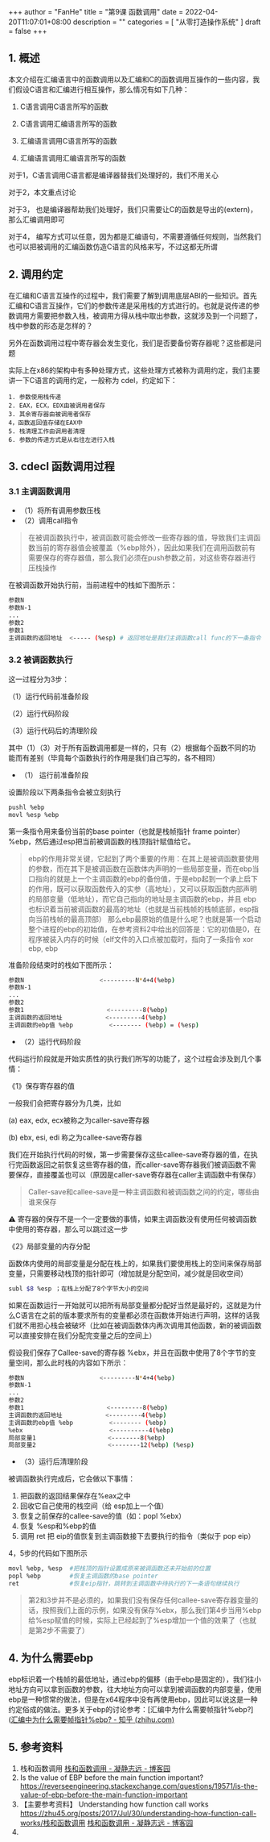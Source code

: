 +++
author = "FanHe"
title = "第9课 函数调用"
date = 2022-04-20T11:07:01+08:00
description = ""
categories = [
 "从零打造操作系统"
]
draft = false
+++

## 

## 1. 概述

本文介绍在汇编语言中的函数调用以及汇编和C的函数调用互操作的一些内容，我们假设C语言和汇编进行相互操作，那么情况有如下几种：

1. C语言调用C语言所写的函数

2. C语言调用汇编语言所写的函数

3. 汇编语言调用C语言所写的函数

4. 汇编语言调用汇编语言所写的函数

对于1，C语言调用C语言都是编译器替我们处理好的，我们不用关心

对于2，本文重点讨论

对于3， 也是编译器帮助我们处理好，我们只需要让C的函数是导出的(extern)，那么汇编调用即可

对于4， 编写方式可以任意，因为都是汇编语句，不需要遵循任何规则，当然我们也可以把被调用的汇编函数仿造C语言的风格来写，不过这都无所谓

## 2. 调用约定

在汇编和C语言互操作的过程中，我们需要了解到调用底层ABI的一些知识。首先汇编和C语言互操作，它们的参数传递是采用栈的方式进行的。也就是说传递的参数调用方需要把参数入栈，被调用方得从栈中取出参数，这就涉及到一个问题了，栈中参数的形态是怎样的？

另外在函数调用过程中寄存器会发生变化，我们是否要备份寄存器呢？这些都是问题

实际上在x86的架构中有多种处理方式，这些处理方式被称为调用约定，我们主要讲一下C语言的调用约定，一般称为 cdel，约定如下：

```
1. 参数使用栈传递
2. EAX，ECX，EDX由被调用者保存
3. 其余寄存器由被调用者保存
4，函数返回值存储在EAX中
5. 栈清理工作由调用者清理
6. 参数的传递方式是从右往左进行入栈
```

## 3.  cdecl 函数调用过程

### 3.1 主调函数调用

- （1）将所有调用参数压栈
- （2）调用call指令

> 在被调函数执行中，被调函数可能会修改一些寄存器的值，导致我们主调函数当前的寄存器值会被覆盖（%ebp除外），因此如果我们在调用函数前有需要保存的寄存器值，那么我们必须在push参数之前，对这些寄存器进行压栈操作

在被调函数开始执行前，当前进程中的栈如下图所示：

```bash
参数N
参数N-1
...
参数2
参数1
主调函数的返回地址  <----- (%esp) # 返回地址是我们主调函数call func的下一条指令
```

### 3.2 被调函数执行

这一过程分为3步：

（1）运行代码前准备阶段

（2）运行代码阶段

（3）运行代码后的清理阶段

其中（1）（3）对于所有函数调用都是一样的，只有（2）根据每个函数不同的功能而有差别（毕竟每个函数执行的作用是我们自己写的，各不相同）

- （1） 运行前准备阶段

设置阶段以下两条指令会被立刻执行

```bash
pushl %ebp       
movl %esp %ebp
```

第一条指令用来备份当前的base pointer（也就是栈帧指针 frame pointer）%ebp，然后通过esp把当前被调函数的栈顶指针赋值给它。

> ebp的作用非常关键，它起到了两个重要的作用：在其上是被调函数要使用的参数，而在其下是被调函数在函数体内声明的一些局部变量，而在ebp当口指向的就是上一个主调函数的ebp的备份值，于是ebp起到一个承上启下的作用，既可以获取函数传入的实参（高地址），又可以获取函数内部声明的局部变量（低地址），而它自己指向的地址是主调函数的ebp，并且 ebp也标识着当前被调函数的最高的地址（也就是当前栈帧的栈帧底部，esp指向当前栈帧的最高顶部） 那么ebp最原始的值是什么呢？也就是第一个启动整个进程的ebp的初始值，在参考资料2中给出的回答是：它的初值是0，在程序被装入内存的时候（elf文件的入口点被加载时，指向了一条指令 xor ebp, ebp

准备阶段结束时的栈如下图所示：

```bash
参数N                     <---------N*4+4(%ebp)
参数N-1
...
参数2
参数1                       <---------8(%ebp)
主调函数的返回地址            <---------4(%ebp)
主调函数的ebp值 %ebp          <-------- (%ebp) = (%esp)
```

- （2）运行代码阶段

代码运行阶段就是开始实质性的执行我们所写的功能了，这个过程会涉及到几个事情：

《1》保存寄存器的值

一般我们会把寄存器分为几类，比如

(a) eax, edx, ecx被称之为caller-save寄存器

(b) ebx, esi, edi 称之为callee-save寄存器

我们在开始执行代码的时候，第一步需要保存这些callee-save寄存器的值，在执行完函数返回之前恢复这些寄存器的值，而caller-save寄存器我们被调函数不需要保存，直接覆盖也可以（原因是caller-save寄存器在caller主调函数中有保存）

> Caller-save和callee-save是一种主调函数和被调函数之间的约定，哪些由谁来保存

<aside>
⚠️ 寄存器的保存不是一个一定要做的事情，如果主调函数没有使用任何被调函数中使用的寄存器，那么可以跳过这一步

</aside>

《2》局部变量的内存分配

函数体内使用的局部变量是分配在栈上的，如果我们要使用栈上的空间来保存局部变量，只需要移动栈顶的指针即可（增加就是分配空间，减少就是回收空间）

```bash
subl $8 %esp ；在栈上分配了8个字节大小的空间
```

如果在函数运行一开始就可以把所有局部变量都分配好当然是最好的，这就是为什么C语言在之前的版本要求所有的变量都必须在函数体开始进行声明，这样的话我们就不用担心栈会被破坏（比如在被调函数体内再次调用其他函数，新的被调函数可以直接安排在我们分配完变量之后的空间上）

假设我们保存了Callee-save的寄存器 %ebx，并且在函数中使用了8个字节的变量空间，那么此时栈的内容如下所示：

```bash
参数N                     <---------N*4+4(%ebp)
参数N-1
...
参数2
参数1                       <---------8(%ebp)
主调函数的返回地址            <---------4(%ebp)
主调函数的ebp值 %ebp          <-------- (%ebp)
%ebx                        <----------4(%ebp)
局部变量1                    <--------8(%ebp)
局部变量2                    <--------12(%ebp) (%esp)
```

- （3）运行后清理阶段

被调函数执行完成后，它会做以下事情：

1. 把函数的返回结果保存在%eax之中
2. 回收它自己使用的栈空间（给 esp加上一个值）
3. 恢复之前保存的callee-save的值（如：popl %ebx）
4. 恢复 %esp和%ebp的值
5. 调用 ret 把 eip的值恢复到主调函数接下去要执行的指令（类似于 pop eip）

4，5步的代码如下图所示

```bash
movl %ebp, %esp  #把栈顶的指针设置成原来被调函数还未开始前的位置
popl %ebp        #恢复主调函数的base pointer
ret              #恢复eip指针，跳转到主调函数中待执行的下一条语句继续执行
```

> 第2和3步并不是必须的，如果我们没有保存任何callee-save寄存器变量的话，按照我们上面的示例，如果没有保存%ebx，那么我们第4步当用%ebp给%esp赋值的时候，实际上已经起到了%esp增加一个值的效果了（也就是第2步不需要了）

## 4. 为什么需要ebp

ebp标识着一个栈帧的最低地址，通过ebp的偏移（由于ebp是固定的），我们往小地址方向可以拿到函数的参数，往大地址方向可以拿到被调函数的内部变量，使用ebp是一种惯常的做法，但是在x64程序中没有再使用ebp，因此可以说这是一种约定俗成的做法。更多关于ebp的讨论参考：[汇编中为什么需要帧指针%ebp?]([汇编中为什么需要帧指针%ebp? - 知乎 (zhihu.com)](https://www.zhihu.com/question/284579060)

## 5. 参考资料

1. 栈和函数调用 [](https://www.cnblogs.com/tsiangleo/p/4921707.html)[栈和函数调用 - 凝静志远 - 博客园](https://www.cnblogs.com/tsiangleo/p/4921707.html)
2. Is the value of EBP before the main function important? [](https://reverseengineering.stackexchange.com/questions/19571/is-the-value-of-ebp-before-the-main-function-important)https://reverseengineering.stackexchange.com/questions/19571/is-the-value-of-ebp-before-the-main-function-important
3. 【主要参考资料】 Understanding how function call works [](https://zhu45.org/posts/2017/Jul/30/understanding-how-function-call-works/)https://zhu45.org/posts/2017/Jul/30/understanding-how-function-call-works/栈和函数调用 [](https://www.cnblogs.com/tsiangleo/p/4921707.html)[栈和函数调用 - 凝静志远 - 博客园](https://www.cnblogs.com/tsiangleo/p/4921707.html)
4. 
